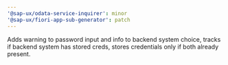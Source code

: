 ```yaml
---
'@sap-ux/odata-service-inquirer': minor
'@sap-ux/fiori-app-sub-generator': patch
---
```


Adds warning to password input and info to backend system choice, tracks if backend system has stored creds, stores credentials only if both already present.  


